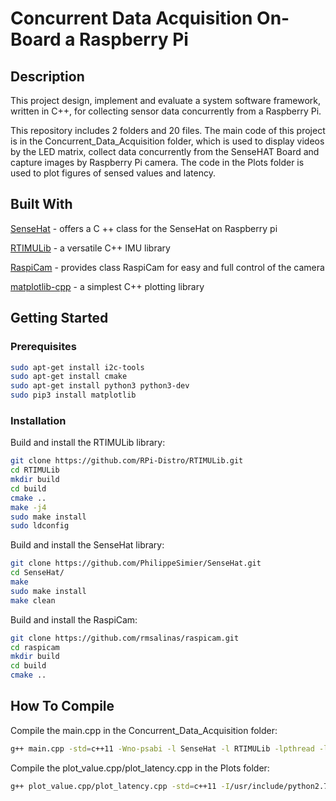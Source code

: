 # Concurrent Data Acquisition On-Board a Raspberry Pi

## Description

This project design, implement and evaluate a system software framework, written in C++, for collecting sensor data concurrently from a Raspberry Pi. 

This repository includes 2 folders and 20 files. The main code of this project is in the Concurrent_Data_Acquisition folder, which is used to display videos by the LED matrix, 
collect data concurrently from the SenseHAT Board and capture images by Raspberry Pi camera. The code in the Plots folder is used to plot figures of sensed values and latency.

## Built With

[SenseHat](https://github.com/PhilippeSimier/SenseHat) - offers a C ++ class for the SenseHat on Raspberry pi

[RTIMULib](https://github.com/RPi-Distro/RTIMULib) - a versatile C++ IMU library

[RaspiCam](https://github.com/rmsalinas/raspicam) - provides class RaspiCam for easy and full control of the camera

[matplotlib-cpp](https://github.com/Cryoris/matplotlib-cpp) - a simplest C++ plotting library

## Getting Started

### Prerequisites

```bash
sudo apt-get install i2c-tools
sudo apt-get install cmake
sudo apt-get install python3 python3-dev
sudo pip3 install matplotlib
```

### Installation

Build and install the RTIMULib library:

```bash
git clone https://github.com/RPi-Distro/RTIMULib.git
cd RTIMULib
mkdir build
cd build
cmake ..
make -j4
sudo make install
sudo ldconfig
```

Build and install the SenseHat library:

```bash
git clone https://github.com/PhilippeSimier/SenseHat.git
cd SenseHat/
make
sudo make install
make clean
```

Build and install the RaspiCam:

```bash
git clone https://github.com/rmsalinas/raspicam.git
cd raspicam
mkdir build
cd build
cmake ..
```

## How To Compile

Compile the main.cpp in the Concurrent_Data_Acquisition folder:

```bash
g++ main.cpp -std=c++11 -Wno-psabi -l SenseHat -l RTIMULib -lpthread -lraspicam -o main
```

Compile the plot_value.cpp/plot_latency.cpp in the Plots folder:

```bash
g++ plot_value.cpp/plot_latency.cpp -std=c++11 -I/usr/include/python2.7 -lpython2.7 -Wno-psabi -l SenseHat -l RTIMULib -lpthread -lraspicam -o plot_value/plot_latency
```
